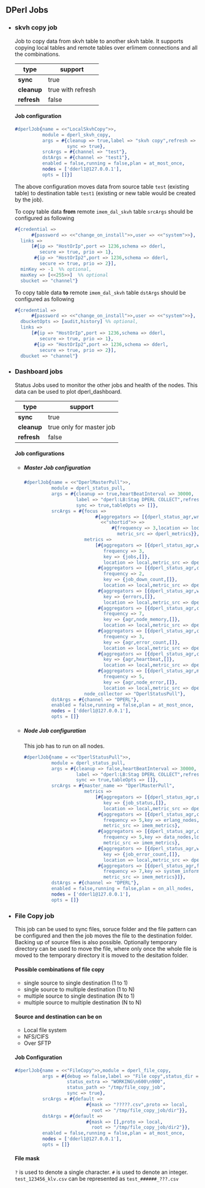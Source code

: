 ## DPerl Jobs

- ### skvh copy job

  Job to copy data from skvh table to another skvh table. It supports copying local tables and remote tables over erlimem
  connections and all the combinations.
  
  type | support
  ------------ | -------------
  **sync** | true
  **cleanup** | true with refresh
  **refresh** | false
  
  #### Job configuration
  
  ```erlang
  #dperlJob{name = <<"LocalSkvhCopy">>,
            module = dperl_skvh_copy,
            args = #{cleanup => true,label => "skvh copy",refresh => false,
                     sync => true},
            srcArgs = #{channel => "test"},
            dstArgs = #{channel => "test1"},
            enabled = false,running = false,plan = at_most_once,
            nodes = ['dderl1@127.0.0.1'],
            opts = []}]
  ```
  
  The above configuration moves data from source table `test` (existing table) to destination table `test1` (existing or
  new table would be created by the job). 
  
  To copy table data **from** remote `imem_dal_skvh` table `srcArgs` should be configured as following
  ```erlang
  #{credential =>
        #{password => <<"change_on_install">>,user => <<"system">>},
    links =>
        [#{ip => "HostOrIp",port => 1236,schema => dderl,
           secure => true, prio => 1},
         #{ip => "HostOrIp2",port => 1236,schema => dderl,
           secure => true, prio => 2}],
    minKey => -1  %% optional,
    maxKey => [<<255>>]  %% optional
    sbucket => "channel"}
  ```
  
  To copy table data **to** remote `imem_dal_skvh` table `dstArgs` should be configured as following
  ```erlang
  #{credential =>
        #{password => <<"change_on_install">>,user => <<"system">>},
    dbucketOpts => [audit,history] %% optional,
    links =>
        [#{ip => "HostOrIp",port => 1236,schema => dderl,
           secure => true, prio => 1},
         #{ip => "HostOrIp2",port => 1236,schema => dderl,
           secure => true, prio => 2}],
    dbucket => "channel"}
  ```
  
- ### Dashboard jobs

  Status Jobs used to monitor the other jobs and health of the nodes. This data can be used to plot dperl_dashboard.

  type | support
  ------------ | -------------
  **sync** | true
  **cleanup** | true only for master job
  **refresh** | false

  #### Job configurations

  - ##### Master Job configuration

    ```erlang
    #dperlJob{name = <<"DperlMasterPull">>,
              module = dperl_status_pull,
              args = #{cleanup => true,heartBeatInterval => 30000,
                       label => "dperl:LB:Stag DPERL COLLECT",refresh => false,
                       sync => true,tableOpts => []},
              srcArgs = #{focus =>
                              #{aggregators => [{dperl_status_agr,write_to_channel}],
                                <<"shortid">> =>
                                    #{frequency => 3,location => local,
                                      metric_src => dperl_metrics}},
                          metrics =>
                              [#{aggregators => [{dperl_status_agr,write_to_channel}],
                                 frequency => 3,
                                 key => {jobs,[]},
                                 location => local,metric_src => dperl_metrics},
                               #{aggregators => [{dperl_status_agr,check_job_down}],
                                 frequency => 2,
                                 key => {job_down_count,[]},
                                 location => local,metric_src => dperl_metrics},
                               #{aggregators => [{dperl_status_agr,write_to_channel}],
                                 key => {errors,[]},
                                 location => local,metric_src => dperl_metrics},
                               #{aggregators => [{dperl_status_agr,check_memory_on_nodes}],
                                 frequency => 7,
                                 key => {agr,node_memory,[]},
                                 location => local,metric_src => dperl_metrics},
                               #{aggregators => [{dperl_status_agr,check_job_error}],
                                 frequency => 3,
                                 key => {agr,error_count,[]},
                                 location => local,metric_src => dperl_metrics},
                               #{aggregators => [{dperl_status_agr,check_heartbeats}],
                                 key => {agr,heartbeat,[]},
                                 location => local,metric_src => dperl_metrics},
                               #{aggregators => [{dperl_status_agr,merge_node_errors}],
                                 frequency => 5,
                                 key => {agr,node_error,[]},
                                 location => local,metric_src => dperl_metrics}],
                          node_collector => "DperlStatusPull"},
              dstArgs = #{channel => "DPERL"},
              enabled = false,running = false,plan = at_most_once,
              nodes = ['dderl1@127.0.0.1'],
              opts = []}
    ```
  - ##### Node Job configuration

    This job has to run on all nodes.

    ```erlang
    #dperlJob{name = <<"DperlStatusPull">>,
              module = dperl_status_pull,
              args = #{cleanup => false,heartBeatInterval => 30000,
                       label => "dperl:LB:Stag DPERL COLLECT",refresh => false,
                       sync => true,tableOpts => []},
              srcArgs = #{master_name => "DperlMasterPull",
                          metrics =>
                              [#{aggregators => [{dperl_status_agr,sync_puller_error}],
                                 key => {job_status,[]},
                                 location => local,metric_src => dperl_metrics},
                               #{aggregators => [{dperl_status_agr,check_nodes}],
                                 frequency => 5,key => erlang_nodes,location => local,
                                 metric_src => imem_metrics},
                               #{aggregators => [{dperl_status_agr,check_nodes}],
                                 frequency => 5,key => data_nodes,location => local,
                                 metric_src => imem_metrics},
                               #{aggregators => [{dperl_status_agr,write_to_aggr}],
                                 key => {job_error_count,[]},
                                 location => local,metric_src => dperl_metrics},
                               #{aggregators => [{dperl_status_agr,format_system_memory}],
                                 frequency => 7,key => system_information,location => local,
                                 metric_src => imem_metrics}]},
              dstArgs = #{channel => "DPERL"},
              enabled = false,running = false,plan = on_all_nodes,
              nodes = ['dderl1@127.0.0.1'],
              opts = []}
    ```
- ### File Copy job

  This job can be used to sync files, soruce folder and the file pattern can be configured and then the job moves the 
  file to the destination folder. Backing up of source files is also possible. Optionally temporary directory can be
  used to move the file, where only once the whole file is moved to the temporary directory it is moved to the
  desitation folder.

  #### Possible combinations of file copy

  - single source to single destination (1 to 1)
  - single source to multiple destination (1 to N)
  - multiple source to single destination (N to 1)
  - multiple source to multiple destination (N to N)

  #### Source and destination can be on
  
  - Local file system
  - NFS/CIFS
  - Over SFTP

  #### Job Configuration

  ```erlang
  #dperlJob{name = <<"FileCopy">>,module = dperl_file_copy,
            args = #{debug => false,label => "File copy",status_dir => "status",
                     status_extra => "WORKING\n600\n900",
                     status_path => "/tmp/file_copy_job",
                     sync => true},
            srcArgs = #{default =>
                            #{mask => "?????.csv",proto => local,
                              root => "/tmp/file_copy_job/dir"}},
            dstArgs = #{default =>
                            #{mask => [],proto => local,
                              root => "/tmp/file_copy_job/dir2"}},
            enabled = false,running = false,plan = at_most_once,
            nodes = ['dderl1@127.0.0.1'],
            opts = []}
  ```
  
  #### File mask

  `?` is used to denote a single character. `#` is used to denote an integer.
  `test_123456_klv.csv` can be represented as `test_######_???.csv`

